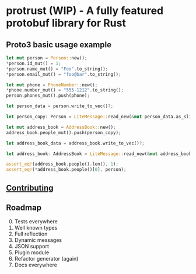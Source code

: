 # protrust (WIP) - A fully featured protobuf library for Rust

## Proto3 basic usage example
```rust
let mut person = Person::new();
*person.id_mut() = 1;
*person.name_mut() = "Foo".to_string();
*person.email_mut() = "foo@bar".to_string();

let mut phone = PhoneNumber::new();
*phone.number_mut() = "555-1212".to_string();
person.phones_mut().push(phone);

let person_data = person.write_to_vec()?;

let person_copy: Person = LiteMessage::read_new(&mut person_data.as_slice())?;

let mut address_book = AddressBook::new();
address_book.people_mut().push(person_copy);

let address_book_data = address_book.write_to_vec()?;

let address_book: AddressBook = LiteMessage::read_new(&mut address_book_data.as_slice())?;

assert_eq!(address_book.people().len(), 1);
assert_eq!(*address_book.people()[0], person);
```

## [Contributing](CONTRIBUTING.md)

## Roadmap

 0. Tests everywhere
 1. Well known types
 2. Full reflection
 3. Dynamic messages
 4. JSON support
 5. Plugin module
 6. Refactor generator (again)
 7. Docs everywhere